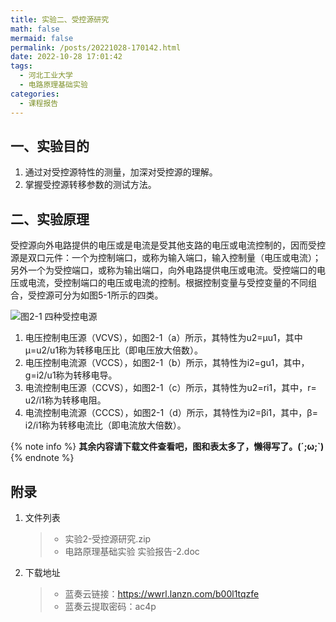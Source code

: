 ```yaml
---
title: 实验二、受控源研究
math: false
mermaid: false
permalink: /posts/20221028-170142.html
date: 2022-10-28 17:01:42
tags:
  - 河北工业大学
  - 电路原理基础实验
categories:
  - 课程报告
---
```

## 一、实验目的
1. 通过对受控源特性的测量，加深对受控源的理解。
2. 掌握受控源转移参数的测试方法。

<!-- more -->

## 二、实验原理
受控源向外电路提供的电压或是电流是受其他支路的电压或电流控制的，因而受控源是双口元件：一个为控制端口，或称为输入端口，输入控制量（电压或电流）；另外一个为受控端口，或称为输出端口，向外电路提供电压或电流。受控端口的电压或电流，受控制端口的电压或电流的控制。根据控制变量与受控变量的不同组合，受控源可分为如图5-1所示的四类。

![图2-1 四种受控电源](https://s21.ax1x.com/2025/04/06/pEcEmdg.png)

1. 电压控制电压源（VCVS），如图2-1（a）所示，其特性为u2=μu1，其中μ=u2/u1称为转移电压比（即电压放大倍数）。
2. 电压控制电流源（VCCS），如图2-1（b）所示，其特性为i2=gu1，其中，g=i2/u1称为转移电导。
3. 电流控制电压源（CCVS），如图2-1（c）所示，其特性为u2=ri1，其中，r= u2/i1称为转移电阻。
4. 电流控制电流源（CCCS），如图2-1（d）所示，其特性为i2=βi1，其中，β= i2/i1称为转移电流比（即电流放大倍数）。

{% note info %}
**其余内容请下载文件查看吧，图和表太多了，懒得写了。(´;ω;`)**
{% endnote %}

## 附录
1. 文件列表
    > * 实验2-受控源研究.zip
    > * 电路原理基础实验 实验报告-2.doc

2. 下载地址
    > * 蓝奏云链接：https://wwrl.lanzn.com/b00l1tqzfe  
    > * 蓝奏云提取密码：ac4p  